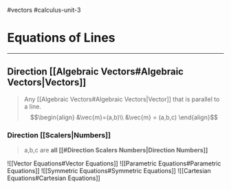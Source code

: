 #vectors 
#calculus-unit-3
# Equations of Lines
---
## Direction [[Algebraic Vectors#Algebraic Vectors|Vectors]] 
> Any [[Algebraic Vectors#Algebraic Vectors|Vector]] that is parallel to a line.
> $$\begin{align}
&\vec{m}=(a,b)\\
&\vec{m} = (a,b,c)
\end{align}$$
### Direction [[Scalers|Numbers]]
> a,b,c are **all [[#Direction Scalers Numbers|Direction Numbers]]**

![[Vector Equations#Vector Equations]]
![[Parametric Equations#Parametric Equations]]
	![[Symmetric Equations#Symmetric Equations]]
	![[Cartesian Equations#Cartesian Equations]]
